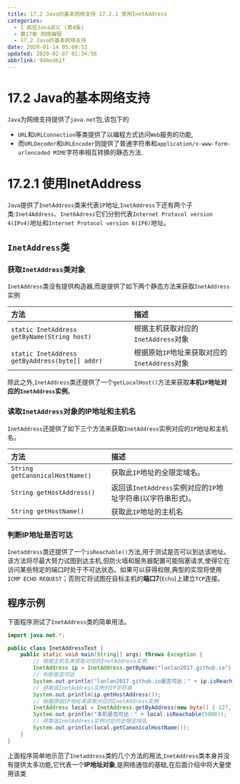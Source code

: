 ```yaml
---
title: 17.2 Java的基本网络支持 17.2.1 使用InetAddress
categories: 
  - 1 疯狂Java讲义 (第4版)
  - 第17章 网络编程
  - 17.2 Java的基本网络支持
date: 2020-01-14 05:09:53
updated: 2020-02-07 01:34:56
abbrlink: 94bed61f
---
```

# 17.2 Java的基本网络支持
`Java`为网络支持提供了`java.net`包,该包下的
- `URL`和`URLConnection`等类提供了以编程方式访问`Web`服务的功能,
- 而`URLDecoder`和`URLEncoder`则提供了普通字符串和`application/x-www-form-urlencoded MIME`字符串相互转换的静态方法.

# 17.2.1 使用InetAddress
`Java`提供了`InetAddress`类来代表`IP`地址,`InetAddress`下还有两个子类:`Inet4Address`、`Inet6Adress`它们分别代表`Internet Protocol version 4(IPv4)`地址和`Internet Protocol version 6(IP6)`地址。
## `InetAddress`类
### 获取`InetAddress`类对象
`InetAddress`类没有提供构造器,而是提供了如下两个静态方法来获取`InetAddress`实例

|方法|描述|
|:--|:--|
|`static InetAddress getByName(String host)`|根据主机获取对应的`InetAddress`对象|
|`static InetAddress getByAddress(byte[] addr)`|根据原始`IP`地址来获取对应的`InetAddress`对象|

除此之外,`InetAddress`类还提供了一个`getLocalHost()`方法来获取**本机`IP`地址对应的`InetAddress`实例**。

### 读取`InetAddress`对象的IP地址和主机名
`InetAddress`还提供了如下三个方法来获取`InetAddress`实例对应的`IP`地址和主机名。

|方法|描述|
|:--|:--|
|`String getCanonicalHostName()`|获取此`IP`地址的全限定域名。|
|`String getHostAddress()`|返回该`InetAddress`实例对应的`IP`地址字符串(以字符串形式)。|
|`String getHostName()`|获取此`IP`地址的主机名|

### 判断IP地址是否可达
`Inetaddress`类还提供了一个`isReachable()`方法,用于测试是否可以到达该地址。该方法将尽最大努力试图到达主机,但防火墙和服务器配置可能阻塞请求,使得它在访问某些特定的端口时处于不可达状态。如果可以获得权限,典型的实现将使用`ICMP ECHO REQUEST`；否则它将试图在目标主机的**端口7**(`Echo`)上建立`TCP`连接。
## 程序示例
下面程序测试了`InetAddress`类的简单用法。
```java
import java.net.*;

public class InetAddressTest {
    public static void main(String[] args) throws Exception {
        // 根据主机名来获取对应的InetAddress实例
        InetAddress ip = InetAddress.getByName("lanlan2017.github.io");
        // 判断是否可达
        System.out.println("lanlan2017.github.io是否可达：" + ip.isReachable(2000));
        // 获取该InetAddress实例的IP字符串
        System.out.println(ip.getHostAddress());
        // 根据原始IP地址来获取对应的InetAddress实例
        InetAddress local = InetAddress.getByAddress(new byte[] { 127, 0, 0, 1 });
        System.out.println("本机是否可达：" + local.isReachable(5000));
        // 获取该InetAddress实例对应的全限定域名
        System.out.println(local.getCanonicalHostName());
    }
}
```
上面程序简单地示范了`Inetaddress`类的几个方法的用法,`InetAddress`类本身并没有提供太多功能,它代表一个**IP地址对象**,是网络通信的基础,在后面介绍中将大量使用该类
